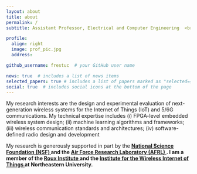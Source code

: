 ```yaml
---
layout: about
title: about
permalink: /
subtitle: Assistant Professor, Electrical and Computer Engineering  <br> Northeastern University,  <br> Boston, MA, USA 

profile:
  align: right
  image: prof_pic.jpg
  address: 

github_username: frestuc  # your GitHub user name

news: true  # includes a list of news items
selected_papers: true # includes a list of papers marked as "selected={true}"
social: true  # includes social icons at the bottom of the page
---
```


<p>My research interests are the design and experimental evaluation of next-generation wireless systems for the Internet of Things (IoT) and 5/6G communications. My technical expertise includes (i) FPGA-level embedded wireless system design; (ii) machine learning algorithms and frameworks; (iii) wireless communication standards and architectures; (iv) software-defined radio design and development</p>

<p> My research is generously supported in part by the <strong>  <a class="news-title" href="https://www.nsf.gov/">National Science Foundation (NSF) </a> <strong>and the  <a class="news-title" href="https://www.afrl.af.mil/"> <strong> Air Force Research Laboratory (AFRL) <strong>  </a>. I am a member of the  <a class="news-title" href="https://roux.northeastern.edu/"> <strong> Roux Institute <strong> </a>   and the  <a class="news-title" href="https://www.northeastern.edu/wiot/"> <strong> Institute for the Wireless Internet of Things <strong>  </a> at Northeastern University. <p>
